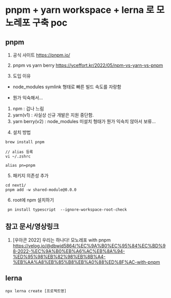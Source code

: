 # pnpm + yarn workspace + lerna 로 모노레포 구축 poc

## pnpm

1. 공식 사이트
https://pnpm.io/

2. pnpm vs yarn berry
https://yceffort.kr/2022/05/npm-vs-yarn-vs-pnpm

3. 도입 이유

* node_modules symlink 형태로 빠른 빌드 속도를 자랑함

* 뭔가 익숙해서...
1)  npm : 겁나 느림
2)  yarn(v1) : 사실상 신규 개발은 지원 중단함.
3) yarn berry(v2) : node_modules 미설치 형태가 뭔가 익숙치 않아서 보류...

4. 설치 방법

```
brew install pnpm

// alias 등록
vi ~/.zshrc

alias pn=pnpm
```

5. 패키지 의존성 추가

```
cd next1/
pnpm add -w shared-module@0.0.0

```

6. root에 npm 설치하기

```
 pn install typescript  --ignore-workspace-root-check  
```


## 참고 문서/영상링크

1. [우아콘 2022] 우리는 하나다! 모노레포 with pnpm
https://velog.io/@dbwjd5864/%EC%9A%B0%EC%95%84%EC%BD%98-2022-%EC%9A%B0%EB%A6%AC%EB%8A%94-%ED%95%98%EB%82%98%EB%8B%A4-%EB%AA%A8%EB%85%B8%EB%A0%88%ED%8F%AC-with-pnpm


## lerna

```
npx lerna create [프로젝트명]
``````
